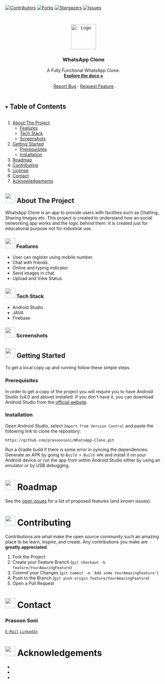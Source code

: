 
[![Contributors][contributors-shield]][contributors-url]
[![Forks][forks-shield]][forks-url]
[![Stargazers][stars-shield]][stars-url]
[![Issues][issues-shield]][issues-url]



<!-- PROJECT LOGO -->
<br />
<p align="center">
  <a href="https://github.com/prasoonsoni/WhatsApp-Clone">
    <img src="https://image.flaticon.com/icons/png/512/1384/1384055.png" alt="Logo" width="80" height="80">
  </a>

  <h3 align="center">WhatsApp Clone</h3>

  <p align="center">
    A Fully Functional WhatsApp Clone.
    <br />
    <a href="https://github.com/prasoonsoni/WhatsApp-Clone"><strong>Explore the docs »</strong></a>
    <br />
    <br />
    ·
    <a href="https://github.com/prasoonsoni/whatsapp-clone/issues">Report Bug</a>
    ·
    <a href="https://github.com/prasoonsoni/whatsapp-clone/issues">Request Feature</a>
  .
  </p>
</p>



<!-- TABLE OF CONTENTS -->
<details open="open">
  <summary><h2 style="display: inline-block">Table of Contents</h2></summary>
  <ol>
    <li>
      <a href="#about-the-project">About The Project</a>
      <ul>
        <li><a href="#features">Features</a></li>
        <li><a href="#tech-stack">Tech Stack</a></li>
        <li><a href="#screenshots">Screenshots</a></li>
      </ul>
    </li>
    <li>
      <a href="#getting-started">Getting Started</a>
      <ul>
        <li><a href="#prerequisites">Prerequisites</a></li>
        <li><a href="#installation">Installation</a></li>
      </ul>
    </li>
    <li><a href="#roadmap">Roadmap</a></li>
    <li><a href="#contributing">Contributing</a></li>
    <li><a href="#license">License</a></li>
    <li><a href="#contact">Contact</a></li>
    <li><a href="#acknowledgements">Acknowledgements</a></li>
  </ol>
</details>



<!-- ABOUT THE PROJECT -->
## <img src="https://openclipart.org/download/307315/1538154643.svg" width="32" height="32"> About The Project

WhatsApp Clone is an app to provide users with facilities such as Chatting, Sharing Images etc. This project is created to understand how an social networking app works and the logic behind them. It is created just for educational purpose not for industrial use.


### <img src="https://noveltypharma.eu/wp-content/uploads/2020/10/icon_novel_ingredients.png" width="32" height="32"> Features

* User can register using mobile number.
* Chat with friends.
* Online and typing indicator.
* Send images in chat.
* Upload and View Status.

### <img src="https://techstackapps.com/media/2019/11/TechStackApps-logo-icon.png" width="32" height="32"> Tech Stack

* Android Studio
* JAVA
* Firebase

### <img src="https://facebook.github.io/screenshot-tests-for-android/static/logo.png" width="32" height="32"> Screenshots



<!-- GETTING STARTED -->
## <img src="https://cdn.iconscout.com/icon/free/png-512/laptop-user-1-1179329.png" width="32" height="32"> Getting Started

To get a local copy up and running follow these simple steps.

### Prerequisites

In order to get a copy of the project you will require you to have Android Studio (v4.0 and above) installed. If you don't have it, you can download Android Studio from the [official website](https://developer.android.com/studio).

### Installation
Open Android Studio, select `Import from Version Control` and paste the following link to clone the repository:
``` 
https://github.com/prasoonsoni/WhatsApp-Clone.git 
```
Run a Gradle build if there is some error in syncing the dependencies. Generate an APK by going to `Build > Build APK` and install it on your Android device or run the app from within Android Studio either by using an emulator or by USB debugging. 




<!-- ROADMAP -->
# <img src="https://image.flaticon.com/icons/png/128/712/712058.png" width="32" height="32"> Roadmap

See the [open issues](https://github.com/prasoonsoni/WhatsApp-Clone/issues) for a list of proposed features (and known issues).



<!-- CONTRIBUTING -->
# <img src="https://hpe-developer-portal.s3.amazonaws.com/uploads/media/2020/3/git-icon-1788c-1590702885345.png" width=32 height=32> Contributing

Contributions are what make the open source community such an amazing place to be learn, inspire, and create. Any contributions you make are **greatly appreciated**.

1. Fork the Project
2. Create your Feature Branch (`git checkout -b feature/YourAmazingFeature`)
3. Commit your Changes (`git commit -m 'Add some YourAmazingFeature'`)
4. Push to the Branch (`git push origin feature/YourAmazingFeature`)
5. Open a Pull Request


<!-- CONTACT -->
# <img src="https://upload.wikimedia.org/wikipedia/commons/thumb/9/93/Google_Contacts_icon.svg/1024px-Google_Contacts_icon.svg.png" width=32 height=32> Contact

### Prasoon Soni
[`E-Mail`](mailto:prasoonsoni.work@gmail.com)
[`LinkedIn`](https://www.linkedin.com/in/prasoonsoni/)



<!-- ACKNOWLEDGEMENTS -->
# <img src="https://www.pivotsoftware.com/uploads/images/_feature/icon-25.png" width=32 height=32> Acknowledgements

* []()
* []()
* []()





<!-- MARKDOWN LINKS & IMAGES -->
<!-- https://www.markdownguide.org/basic-syntax/#reference-style-links -->
[contributors-shield]: https://img.shields.io/github/contributors/prasoonsoni/WhatsApp-Clone.svg?style=for-the-badge
[contributors-url]: https://github.com/prasoonsoni/WhatsApp-Clone/graphs/contributors

[forks-shield]: https://img.shields.io/github/forks/prasoonsoni/WhatsApp-Clone.svg?style=for-the-badge
[forks-url]: https://github.com/prasoonsoni/WhatsApp-Clone/network/members

[stars-shield]: https://img.shields.io/github/stars/prasoonsoni/WhatsApp-Clone.svg?style=for-the-badge
[stars-url]: https://github.com/prasoonsoni/WhatsApp-Clone/stargazers

[issues-shield]: https://img.shields.io/github/issues/prasoonsoni/WhatsApp-Clone.svg?style=for-the-badge
[issues-url]: https://github.com/prasoonsoni/WhatsApp-Clone/issues

[linkedin-shield]: https://img.shields.io/badge/-LinkedIn-blue.svg?style=for-the-badge&logo=linkedin&colorB=555
[linkedin-url]: https://linkedin.com/in/prasoonsoni
